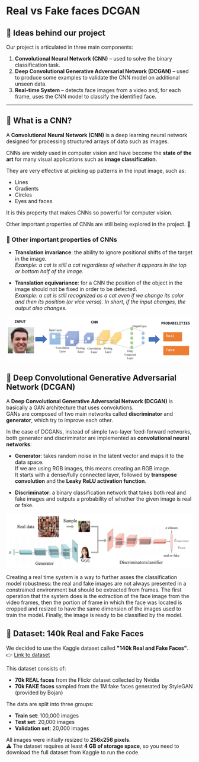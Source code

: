 # Real vs Fake faces DCGAN

## 📌 Ideas behind our project
Our project is articulated in three main components:

1. **Convolutional Neural Network (CNN)** – used to solve the binary classification task.  
2. **Deep Convolutional Generative Adversarial Network (DCGAN)** – used to produce some examples to validate the CNN model on additional unseen data.  
3. **Real-time System** – detects face images from a video and, for each frame, uses the CNN model to classify the identified face.

---

## 🧠 What is a CNN?
A **Convolutional Neural Network (CNN)** is a deep learning neural network designed for processing structured arrays of data such as images.  

CNNs are widely used in computer vision and have become the **state of the art** for many visual applications such as **image classification**.  

They are very effective at picking up patterns in the input image, such as:  
- Lines  
- Gradients  
- Circles  
- Eyes and faces  

It is this property that makes CNNs so powerful for computer vision.  

Other important properties of CNNs are still being explored in the project. 🚀

### 🔎 Other important properties of CNNs
- **Translation invariance**: the ability to ignore positional shifts of the target in the image.  
  *Example: a cat is still a cat regardless of whether it appears in the top or bottom half of the image.*  

- **Translation equivariance**: for a CNN the position of the object in the image should not be fixed in order to be detected.  
  *Example: a cat is still recognized as a cat even if we change its color and then its position (or vice versa). In short, if the input changes, the output also changes.*

![Real vs Fake CNN](projects_images/cnn.png)

## 🧩 Deep Convolutional Generative Adversarial Network (DCGAN)

A **Deep Convolutional Generative Adversarial Network (DCGAN)** is basically a GAN architecture that uses convolutions.  
GANs are composed of two main networks called **discriminator** and **generator**, which try to improve each other.  

In the case of DCGANs, instead of simple two-layer feed-forward networks, both generator and discriminator are implemented as **convolutional neural networks**:  

- **Generator**: takes random noise in the latent vector and maps it to the data space.  
  If we are using RGB images, this means creating an RGB image.  
  It starts with a dense/fully connected layer, followed by **transpose convolution** and the **Leaky ReLU activation function**.  

- **Discriminator**: a binary classification network that takes both real and fake images and outputs a probability of whether the given image is real or fake.

![Deep Convolutional Generative Adversarial Network](projects_images/DCGAN.png)

Creating a real time system is a way to further asses the classification model robustness: the real and fake images are not always presented in a constrained environment but should be extracted from frames. The first operation that the system does is the extraction of the face image from the video frames, then the portion of frame in which the face was located is cropped and resized to have the same dimension of the images used to train the model. Finally, the image is ready to be classified by the model.

## 📂 Dataset: 140k Real and Fake Faces

We decided to use the Kaggle dataset called **"140k Real and Fake Faces"**.  
👉 [Link to dataset](https://www.kaggle.com/datasets/xhlulu/140k-real-and-fake-faces)  

This dataset consists of:  
- **70k REAL faces** from the Flickr dataset collected by Nvidia  
- **70k FAKE faces** sampled from the 1M fake faces generated by StyleGAN (provided by Bojan)  

The data are split into three groups:  
- **Train set**: 100,000 images  
- **Test set**: 20,000 images  
- **Validation set**: 20,000 images  

All images were initially resized to **256x256 pixels**.  
⚠️ The dataset requires at least **4 GB of storage space**, so you need to download the full dataset from Kaggle to run the code.
